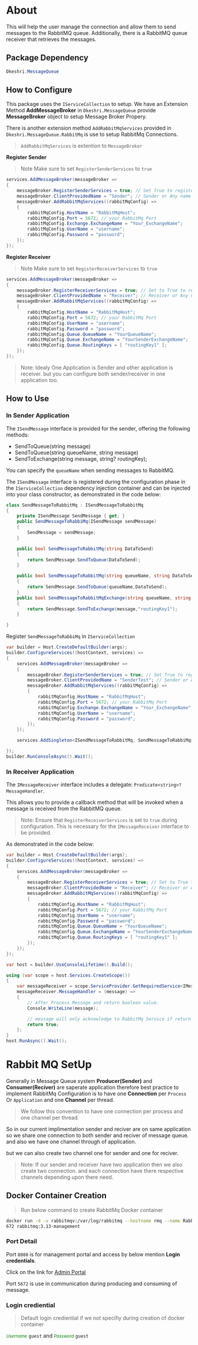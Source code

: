 ﻿# About

This will help the user manage the connection and allow them to send messages to the RabbitMQ queue. 
Additionally, there is a RabbitMQ queue receiver that retrieves the messages.

## Package Dependency
```csharp
Dkeshri.MessageQueue
```
## How to Configure

This package uses the `IServiceCollection` to setup. We have an Extension Method **AddMessageBroker** in `Dkeshri.MessageQueue` provide **MessageBroker** object to setup Message Broker Propery.

There is another extension method `AddRabbitMqServices` provided in `Dkeshri.MessageQueue.RabbitMq` is use to setup RabbitMq Connections. 

> `AddRabbitMqServices` is extention to `MessageBroker`

**Register Sender**
> Note Make sure to set `RegisterSenderServices` to `true`
```csharp
services.AddMessageBroker(messageBroker =>
{
    messageBroker.RegisterSenderServices = true; // Set True to register Sender services
    messageBroker.ClientProvidedName = "Sender"; // Sender or Any name you like
    messageBroker.AddRabbitMqServices((rabbitMqConfig) =>
    {
        rabbitMqConfig.HostName = "RabbitMqHost";
        rabbitMqConfig.Port = 5672; // your RabbitMq Port
        rabbitMqConfig.Exchange.ExchangeName = "Your_ExchangeName";
        rabbitMqConfig.UserName = "username";
        rabbitMqConfig.Password = "password";
    });
});
```

**Register Receiver**

> Note Make sure to set `RegisterReceiverServices` to `true`

```csharp
services.AddMessageBroker(messageBroker =>
{
    messageBroker.RegisterReceiverServices = true; // Set to True to register Receiver services.
    messageBroker.ClientProvidedName = "Receiver"; // Receiver or Any name you like
    messageBroker.AddRabbitMqServices((rabbitMqConfig) =>
    {
        rabbitMqConfig.HostName = "RabbitMqHost";
        rabbitMqConfig.Port = 5672; // your RabbitMq Port
        rabbitMqConfig.UserName = "username";
        rabbitMqConfig.Password = "password";
        rabbitMqConfig.Queue.QueueName = "YourQueueName";
        rabbitMqConfig.Queue.ExchangeName = "YourSenderExchangeName";
        rabbitMqConfig.Queue.RoutingKeys = [ "routingKey1" ];
    });
});
```

> Note: Idealy One Application is Sender and other application is receiver. but you can configure both sender/receiver in one application too. 


## How to Use

### In Sender Application

The `ISendMessage` interface is provided for the sender, offering the following methods:

* SendToQueue(string message)
* SendToQueue(string queueName, string message)
* SendToExchange(string message, string? routingKey);

You can specify the `queueName` when sending messages to RabbitMQ.

The `ISendMessage` interface is registered during the configuration phase in the `IServiceCollection` dependency injection container and can be injected into your class constructor, as demonstrated in the code below:

```csharp
class SendMessageToRabbitMq : ISendMessageToRabbitMq
{
    private ISendMessage SendMessage { get; }
    public SendMessageToRabbiMq(ISendMessage sendMessage)
    {
        SendMessage = sendMessage;
    }

    public bool SendMessageToRabbitMq(string DataToSend)
    {
        return SendMessage.SendToQueue(DataToSend);
    }

    public bool SendMessageToRabbitMq(string queueName, string DataToSend)
    {
        return SendMessage.SendToQueue(queueName,DataToSend);
    }
    public bool SendMessageToRabbitMqExchange(string queueName, string DataToSend)
    {
        return SendMessage.SendToExchange(message,"routingKey1");
    }

}
```
Register `SendMessageToRabbiMq` in `IServiceCollection`

```csharp
var builder = Host.CreateDefaultBuilder(args);
builder.ConfigureServices((hostContext, services) =>
{
    services.AddMessageBroker(messageBroker =>
    {
        messageBroker.RegisterSenderServices = true; // Set True to register Sender services
        messageBroker.ClientProvidedName = "SenderTest"; // Sender or Any name you like
        messageBroker.AddRabbitMqServices((rabbitMqConfig) =>
        {
            rabbitMqConfig.HostName = "RabbitMqHost";
            rabbitMqConfig.Port = 5672; // your RabbitMq Port
            rabbitMqConfig.Exchange.ExchangeName = "Your_ExchangeName";
            rabbitMqConfig.UserName = "username";
            rabbitMqConfig.Password = "password";
        });
    });

    services.AddSingleton<ISendMessageToRabbitMq, SendMessageToRabbiMq>();

});
builder.RunConsoleAsync().Wait();
```


### In Receiver Application

The `IMessageReceiver` interface includes a delegate:
`Predicate<string>? MessageHandler`.

This allows you to provide a callback method that will be invoked when a message is received from the RabbitMQ queue.

> Note: Ensure that `RegisterReceiverServices` is set to `true` during configuration. This is necessary for the `IMessageReceiver` interface to be provided. 

As demonstrated in the code below:

```csharp
var builder = Host.CreateDefaultBuilder(args);
builder.ConfigureServices((hostContext, services) =>
{
    services.AddMessageBroker(messageBroker =>
    {
        messageBroker.RegisterReceiverServices = true; // Set to True to register Receiver services.
        messageBroker.ClientProvidedName = "Receiver"; // Receiver or Any name you like
        messageBroker.AddRabbitMqServices((rabbitMqConfig) =>
        {
            rabbitMqConfig.HostName = "RabbitMqHost";
            rabbitMqConfig.Port = 5672; // your RabbitMq Port
            rabbitMqConfig.UserName = "username";
            rabbitMqConfig.Password = "password";
            rabbitMqConfig.Queue.QueueName = "YourQueueName";
            rabbitMqConfig.Queue.ExchangeName = "YourSenderExchangeName";
            rabbitMqConfig.Queue.RoutingKeys = [ "routingKey1" ];
        });
    });
});

var host = builder.UseConsoleLifetime().Build();

using (var scope = host.Services.CreateScope())
{
    var messageReceiver = scope.ServiceProvider.GetRequiredService<IMessageReceiver>();
    messageReceiver.MessageHandler = (message) =>
    {
        // After Process Message and return boolean value.
        Console.WriteLine(message);

        // message will only acknowledge to RabbitMq Service if return true.
        return true; 
    };
}
host.RunAsync().Wait();
```

# Rabbit MQ SetUp

Generally in Message Queue system __Producer(Sender)__ and __Consumer(Reciver)__ are saperate application therefore 
best practice to implement RabbitMq Configuration is to have one __Connection__ per `Process` Or `Application` and one __Channel__ per thread.

> We follow this convention to have one connection per process and one channel per thread.

So in our current implimentation sender and reciver are on same application so we share one connection to both sender and reciver of message queue.
and also we have one channel through of application.

but we can also create two channel one for sender and one for reciver.

> Note: If our sender and receiver have two application then we also create two connection. and each connection have there respective channels depending upon there need. 

## Docker Container Creation

> Run below command to create RabbitMq Docker container

```bash
docker run -d -v rabbitmqv:/var/log/rabbitmq --hostname rmq --name RabbitMqServer -p 5672:5672 -p 8080:15
672 rabbitmq:3.13-management
```
### Port Detail

Port `8080` is for management portal and access by below mention __Login credentials__.

Click on the link for <a href='http://localhost:8080/'>Admin Portal</a>

Port `5672` is use in communication during producing and consuming of message.

### Login crediential

> Default login crediential if we not specifiy during creation of docker container

<small style='color:green'>_Username_</small> `guest` and <small style='color:green'>_Password_</small> `guest`
 

